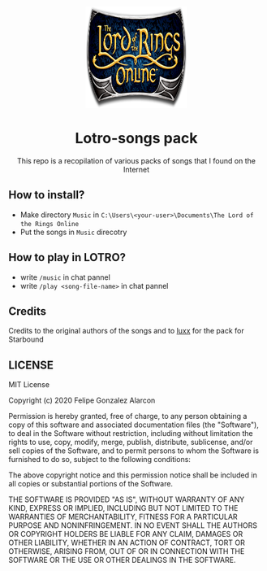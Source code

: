 <p align="center">
  <img src="https://github.com/figonzal1/Lotro-songs/blob/master/logo.png" width="200" height="200">
</p>
<h1 align="center">Lotro-songs pack</h1>

<p align="center">This repo is a recopilation of various packs of songs that I found on the Internet</p>

## How to install?
- Make directory ``Music`` in ``C:\Users\<your-user>\Documents\The Lord of the Rings Online``
- Put the songs in `Music` direcotry

## How to play in LOTRO?
- write `/music` in chat pannel
- write `/play <song-file-name>` in chat pannel

## Credits 
Credits to the original authors of the songs and to [luxx](https://github.com/luxx/sbsp) for the pack for Starbound

## LICENSE
MIT License

Copyright (c) 2020 Felipe Gonzalez Alarcon

Permission is hereby granted, free of charge, to any person obtaining a copy
of this software and associated documentation files (the "Software"), to deal
in the Software without restriction, including without limitation the rights
to use, copy, modify, merge, publish, distribute, sublicense, and/or sell
copies of the Software, and to permit persons to whom the Software is
furnished to do so, subject to the following conditions:

The above copyright notice and this permission notice shall be included in all
copies or substantial portions of the Software.

THE SOFTWARE IS PROVIDED "AS IS", WITHOUT WARRANTY OF ANY KIND, EXPRESS OR
IMPLIED, INCLUDING BUT NOT LIMITED TO THE WARRANTIES OF MERCHANTABILITY,
FITNESS FOR A PARTICULAR PURPOSE AND NONINFRINGEMENT. IN NO EVENT SHALL THE
AUTHORS OR COPYRIGHT HOLDERS BE LIABLE FOR ANY CLAIM, DAMAGES OR OTHER
LIABILITY, WHETHER IN AN ACTION OF CONTRACT, TORT OR OTHERWISE, ARISING FROM,
OUT OF OR IN CONNECTION WITH THE SOFTWARE OR THE USE OR OTHER DEALINGS IN THE
SOFTWARE.
